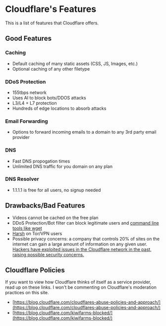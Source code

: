 # Cloudflare's Features

This is a list of features that Cloudflare offers.

## Good Features

### Caching

* Default caching of many static assets (CSS, JS, Images, etc.)
* Optional caching of any other filetype

### DDoS Protection

* 155tbps network
* Uses AI to block bots/DDOS attacks
* L3/L4 + L7 protection
* Hundreds of edge locations to absorb attacks

### Email Forwarding
* Options to forward incoming emails to a domain to any 3rd party email provider

### DNS
* Fast DNS propogation times
* Unlimited DNS traffic for you domain on any plan

### DNS Resolver
* 1.1.1.1 is free for all users, no signup needed

## Drawbacks/Bad Features

* Videos cannot be cached on the free plan
* DDoS Protection/Bot filter can block legitimate users and [command line tools like wget](https://superuser.com/questions/888507/problems-with-wget-to-a-cloudflare-hosted-site-503-service-unavailable)
* [Harsh](https://i.imgur.com/qKl1Qqc.png) on Tor/VPN users
* Possible privacy concerns: a company that controls 20% of sites on the internet can gain a large amount of information on any given user. [Hackers have exploited issues in the Cloudflare network in the past, raising possible security concerns.](https://en.wikipedia.org/wiki/Cloudbleed)

## Cloudflare Policies

If you want to view how Cloudflare thinks of itself as a service provider, read up on these links. I won't be commenting on Cloudflare's moderation practices on this site.

* [https://blog.cloudflare.com/cloudflares-abuse-policies-and-approach/](https://blog.cloudflare.com/cloudflares-abuse-policies-and-approach/)
* [https://blog.cloudflare.com/kiwifarms-blocked/](https://blog.cloudflare.com/kiwifarms-blocked/)